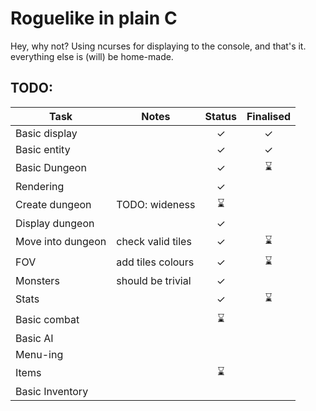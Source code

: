 # Roguelike in plain C
Hey, why not? Using ncurses for displaying to the console, and that's it. everything else is (will) be home-made.

## TODO:
| Task              | Notes             | Status | Finalised          
| ----------------- | ----------------- |:---:|:-------------:|
| Basic display     |                   |  ✓  | ✓
| Basic entity      |                   |  ✓  | ✓
| Basic Dungeon     |                   |  ✓  | ⌛
| Rendering         |                   |  ✓  | 
| Create dungeon    | TODO: wideness    |  ⌛  |
| Display dungeon   |                   |  ✓  |
| Move into dungeon | check valid tiles |  ✓  | ⌛
| FOV               | add tiles colours |  ✓  | ⌛
| Monsters          | should be trivial |  ✓  |
| Stats             |                   |  ✓  | ⌛
| Basic combat      |                   |  ⌛  |
| Basic AI          |                   |     |
| Menu-ing          |                   |     |
| Items             |                   |  ⌛ |
| Basic Inventory   |                   |     |

